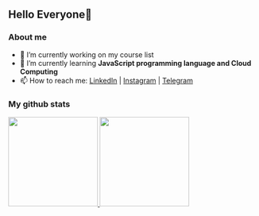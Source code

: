 ## Hello Everyone👋

### About me

- 🔭 I’m currently working on my course list
- 🌱 I’m currently learning <strong>JavaScript programming language and Cloud Computing</strong>
- 📫 How to reach me: [LinkedIn](https://www.linkedin.com/mwlite/in/r-bagas-tricahyo-2b64b720a) | [Instagram](https://instagram.com/bagasstc) | [Telegram](https://t.me/bagasstc)

### My github stats

<p align="left">
<a href="https://github.com/Bagastricahyo">
  <img height="180em" src="https://github-readme-stats-eight-theta.vercel.app/api?username=Bagastricahyo&show_icons=true&theme=algolia&include_all_commits=true&count_private=true"/>
  <img height="180em" src="https://github-readme-stats-eight-theta.vercel.app/api/top-langs/?username=Bagastricahyo&layout=compact&langs_count=8&theme=algolia"/>
</a>
</p>



<!--
**Bagastricahyo/Bagastricahyo** is a ✨ _special_ ✨ repository because its `README.md` (this file) appears on your GitHub profile.

Here are some ideas to get you started:

- 👯 I’m looking to collaborate on ...
- 🤔 I’m looking for help with ...
- 💬 Ask me about ...
- 😄 Pronouns: ...
- ⚡ Fun fact: ...
-->
